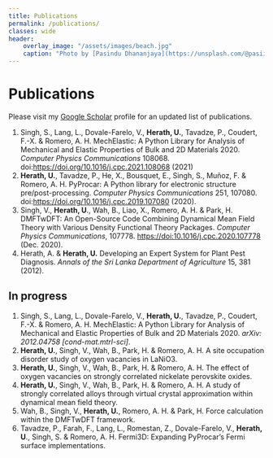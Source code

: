 ```yaml
---
title: Publications 
permalink: /publications/
classes: wide
header:
    overlay_image: "/assets/images/beach.jpg"
    caption: "Photo by [Pasindu Dhananjaya](https://unsplash.com/@pasiiijay) on [Unsplash](https://unsplash.com)"
---
```


# Publications

Please visit my [Google Scholar](https://scholar.google.com/citations?user=m6VPFYoAAAAJ&hl=en&authuser=1) profile for an updated list of publications. 

1. Singh, S., Lang, L., Dovale-Farelo, V., **Herath, U.**, Tavadze, P., Coudert, F.-X. & Romero, A. H. MechElastic: A Python Library for Analysis of Mechanical and Elastic Properties of Bulk and 2D Materials 2020. *Computer Physics Communications* 108068. doi:<https://doi.org/10.1016/j.cpc.2021.108068> (2021)
1. **Herath, U.**, Tavadze, P., He, X., Bousquet, E., Singh, S., Muñoz, F. & Romero, A. H. PyProcar: A Python library for electronic structure pre/post-processing. *Computer Physics Communications* 251, 107080. doi:<https://doi.org/10.1016/j.cpc.2019.107080> (2020).
1. Singh, V., **Herath, U**., Wah, B., Liao, X., Romero, A. H. & Park, H. DMFTwDFT: An Open-Source Code Combining Dynamical Mean Field Theory with Various Density Functional Theory Packages. *Computer Physics Communications*, 107778. <https://doi:10.1016/j.cpc.2020.107778> (Dec. 2020).
1. Herath, A. & **Herath, U.** Developing an Expert System for Plant Pest Diagnosis. *Annals of the Sri Lanka Department of Agriculture* 15, 381 (2012).


## In progress

1. Singh, S., Lang, L., Dovale-Farelo, V., **Herath, U.**, Tavadze, P., Coudert, F.-X. & Romero, A. H. MechElastic: A Python Library for Analysis of Mechanical and Elastic Properties of Bulk and 2D Materials 2020. *arXiv: 2012.04758 [cond-mat.mtrl-sci]*.
1. **Herath, U.**, Singh, V., Wah, B., Park, H. & Romero, A. H. A site occupation disorder study of oxygen vacancies in LaNiO3.
1. **Herath, U.**, Singh, V., Wah, B., Park, H. & Romero, A. H. The effect of oxygen vacancies on strongly correlated nickelate perovskite oxides.
1. **Herath, U.**, Singh, V., Wah, B., Park, H. & Romero, A. H. A study of strongly correlated alloys through virtual crystal approximation within dynamical mean field theory.
1. Wah, B., Singh, V., **Herath, U.**, Romero, A. H. & Park, H. Force calculation within the DMFTwDFT framework.
1. Tavadze, P., Farah, F., Lang, L., Romestan, Z., Dovale-Farelo, V., **Herath, U**., Singh, S. & Romero, A. H. Fermi3D: Expanding PyProcar’s Fermi surface implementations.

